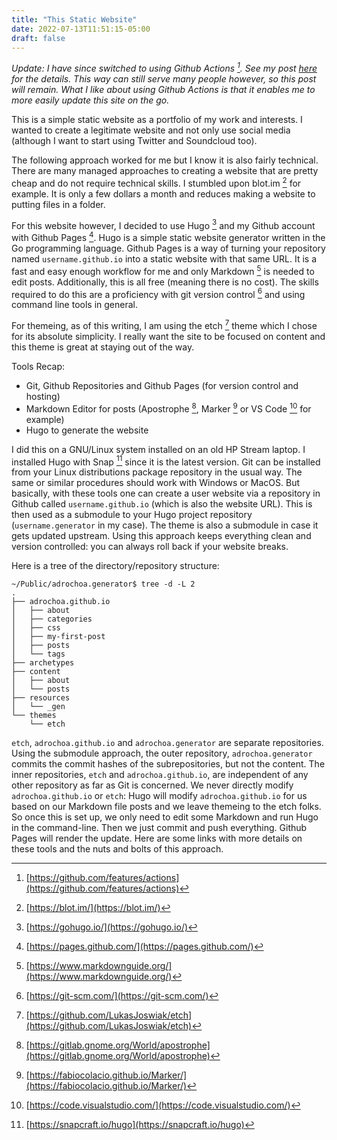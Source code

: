 ```yaml
---
title: "This Static Website"
date: 2022-07-13T11:51:15-05:00
draft: false
---
```

*Update: I have since switched to using Github Actions [^1]. See my post [here](/github-actions/) for the details. This way can still serve many people however, so this post will remain. What I like about using Github Actions is that it enables me to more easily update this site on the go.*

This is a simple static website as a portfolio of my work and interests.
I wanted to create a legitimate website and not only use social media (although I want to start using Twitter and Soundcloud too).

The following approach worked for me but I know it is also fairly technical.
There are many managed approaches to creating a website that are pretty cheap and do not require technical skills.
I stumbled upon blot.im [^2] for example. It is only a few dollars a month and reduces making a website to putting files in a folder.

For this website however, I decided to use Hugo [^3] and my Github account with Github Pages [^4]. Hugo is a simple static website generator written in the Go programming language.
Github Pages is a way of turning your repository named ``username.github.io`` into a static website with that same URL.
It is a fast and easy enough workflow for me and only Markdown [^5] is needed to edit posts. Additionally, this is all free (meaning there is no cost).
The skills required to do this are a proficiency with git version control [^6] and using command line tools in general.

For themeing, as of this writing, I am using the etch [^7] theme which I chose for its absolute simplicity.
I really want the site to be focused on content and this theme is great at staying out of the way.

Tools Recap:

* Git, Github Repositories and Github Pages (for version control and hosting)
* Markdown Editor for posts (Apostrophe [^8], Marker [^9] or VS Code [^10] for example)
* Hugo to generate the website

I did this on a GNU/Linux system installed on an old HP Stream laptop. I installed Hugo with Snap [^11] since it is the latest version.
Git can be installed from your Linux distributions package repository in the usual way. The same or similar procedures should work with Windows or MacOS.
But basically, with these tools one can create a user website via a repository in Github called ``username.github.io`` (which is also the website URL).
This is then used as a submodule to your Hugo project repository (``username.generator`` in my case). The theme is also a submodule in case it gets updated upstream.
Using this approach keeps everything clean and version controlled: you can always roll back if your website breaks.

Here is a tree of the directory/repository structure:

    ~/Public/adrochoa.generator$ tree -d -L 2
    .
    ├── adrochoa.github.io
    │   ├── about
    │   ├── categories
    │   ├── css
    │   ├── my-first-post
    │   ├── posts
    │   └── tags
    ├── archetypes
    ├── content
    │   ├── about
    │   └── posts
    ├── resources
    │   └── _gen
    └── themes
        └── etch

``etch``, ``adrochoa.github.io`` and ``adrochoa.generator`` are separate repositories.
Using the submodule approach, the outer repository, ``adrochoa.generator`` commits the commit hashes of the subrepositories, but not the content.
The inner repositories, ``etch`` and ``adrochoa.github.io``, are independent of any other repository as far as Git is concerned.
We never directly modify ``adrochoa.github.io`` or ``etch``: Hugo will modify ``adrochoa.github.io`` for us based on our Markdown file posts and we leave themeing to the etch folks.
So once this is set up, we only need to edit some Markdown and run Hugo in the command-line.
Then we just commit and push everything. Github Pages will render the update. Here are some links with more details on these tools and the nuts and bolts of this approach.

[^1]: [https://github.com/features/actions](https://github.com/features/actions)
[^2]: [https://blot.im/](https://blot.im/)
[^3]: [https://gohugo.io/](https://gohugo.io/)
[^4]: [https://pages.github.com/](https://pages.github.com/)
[^5]: [https://www.markdownguide.org/](https://www.markdownguide.org/)
[^6]: [https://git-scm.com/](https://git-scm.com/)
[^7]: [https://github.com/LukasJoswiak/etch](https://github.com/LukasJoswiak/etch)
[^8]: [https://gitlab.gnome.org/World/apostrophe](https://gitlab.gnome.org/World/apostrophe)
[^9]: [https://fabiocolacio.github.io/Marker/](https://fabiocolacio.github.io/Marker/)
[^10]: [https://code.visualstudio.com/](https://code.visualstudio.com/)
[^11]: [https://snapcraft.io/hugo](https://snapcraft.io/hugo)

